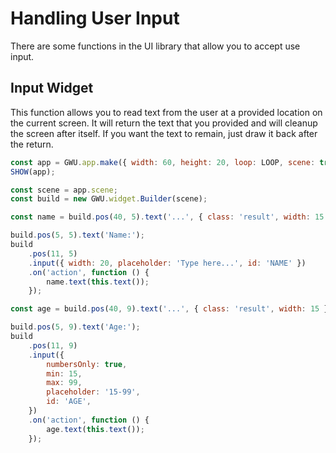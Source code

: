 # Handling User Input

There are some functions in the UI library that allow you to accept use input.

## Input Widget

This function allows you to read text from the user at a provided location on the current screen. It will return the text that you provided and will cleanup the screen after itself. If you want the text to remain, just draw it back after the return.

```js
const app = GWU.app.make({ width: 60, height: 20, loop: LOOP, scene: true });
SHOW(app);

const scene = app.scene;
const build = new GWU.widget.Builder(scene);

const name = build.pos(40, 5).text('...', { class: 'result', width: 15 });

build.pos(5, 5).text('Name:');
build
    .pos(11, 5)
    .input({ width: 20, placeholder: 'Type here...', id: 'NAME' })
    .on('action', function () {
        name.text(this.text());
    });

const age = build.pos(40, 9).text('...', { class: 'result', width: 15 });

build.pos(5, 9).text('Age:');
build
    .pos(11, 9)
    .input({
        numbersOnly: true,
        min: 15,
        max: 99,
        placeholder: '15-99',
        id: 'AGE',
    })
    .on('action', function () {
        age.text(this.text());
    });
```
